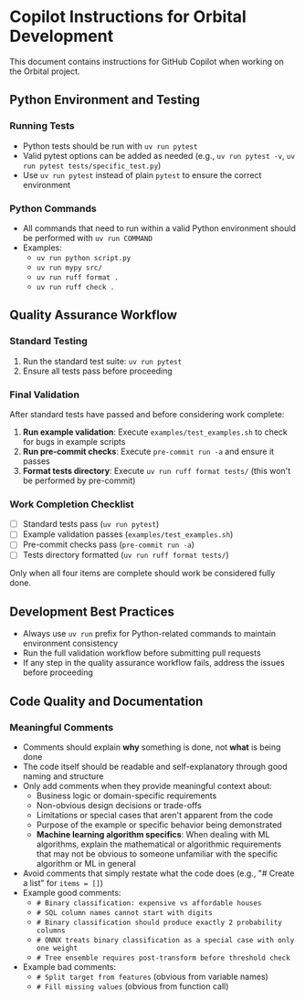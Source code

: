 # Copilot Instructions for Orbital Development

This document contains instructions for GitHub Copilot when working on the Orbital project.

## Python Environment and Testing

### Running Tests
- Python tests should be run with `uv run pytest`
- Valid pytest options can be added as needed (e.g., `uv run pytest -v`, `uv run pytest tests/specific_test.py`)
- Use `uv run pytest` instead of plain `pytest` to ensure the correct environment

### Python Commands
- All commands that need to run within a valid Python environment should be performed with `uv run COMMAND`
- Examples:
  - `uv run python script.py`
  - `uv run mypy src/`
  - `uv run ruff format .`
  - `uv run ruff check .`

## Quality Assurance Workflow

### Standard Testing
1. Run the standard test suite: `uv run pytest`
2. Ensure all tests pass before proceeding

### Final Validation
After standard tests have passed and before considering work complete:

1. **Run example validation**: Execute `examples/test_examples.sh` to check for bugs in example scripts
2. **Run pre-commit checks**: Execute `pre-commit run -a` and ensure it passes
3. **Format tests directory**: Execute `uv run ruff format tests/` (this won't be performed by pre-commit)

### Work Completion Checklist
- [ ] Standard tests pass (`uv run pytest`)
- [ ] Example validation passes (`examples/test_examples.sh`)
- [ ] Pre-commit checks pass (`pre-commit run -a`)
- [ ] Tests directory formatted (`uv run ruff format tests/`)

Only when all four items are complete should work be considered fully done.

## Development Best Practices

- Always use `uv run` prefix for Python-related commands to maintain environment consistency
- Run the full validation workflow before submitting pull requests
- If any step in the quality assurance workflow fails, address the issues before proceeding

## Code Quality and Documentation

### Meaningful Comments
- Comments should explain **why** something is done, not **what** is being done
- The code itself should be readable and self-explanatory through good naming and structure
- Only add comments when they provide meaningful context about:
  - Business logic or domain-specific requirements
  - Non-obvious design decisions or trade-offs
  - Limitations or special cases that aren't apparent from the code
  - Purpose of the example or specific behavior being demonstrated
  - **Machine learning algorithm specifics**: When dealing with ML algorithms, explain the mathematical or algorithmic requirements that may not be obvious to someone unfamiliar with the specific algorithm or ML in general
- Avoid comments that simply restate what the code does (e.g., "# Create a list" for `items = []`)
- Example good comments:
  - `# Binary classification: expensive vs affordable houses`
  - `# SQL column names cannot start with digits`
  - `# Binary classification should produce exactly 2 probability columns`
  - `# ONNX treats binary classification as a special case with only one weight`
  - `# Tree ensemble requires post-transform before threshold check`
- Example bad comments:
  - `# Split target from features` (obvious from variable names)
  - `# Fill missing values` (obvious from function call)
